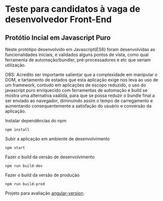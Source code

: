 # Teste para candidatos à vaga de desenvolvedor Front-End

## Protótio Incial em Javascript Puro
  
  Neste protótipo desenvolvido em Javascript(ES6) foram desenvolvidas  as  funcionalidades iniciais, e validados alguns pontos de vista, como qual ferramenta de automação/bundler, pré-processadores e etc que seriam utilização. 

  OBS: Acredito ser importante salientar que a complexidade em manipular o DOM, e tartamento de estados que esta aplicação exige nos leva ao uso de um framework,  contudo em aplicações de escopo reduzido, o uso do javascript puro enriquecido com ferramentas de automação e build se mostra uma alternativa vaálida, para que se possa reduzir o bundle final a ser enviado ao navegador, diminuindo assim o tempo de carregamento e aumentando consequentemente a satisfação do usuário e conversão da aplicação. 

  Instalar dependências do npm

    npm install

  Subir a aplicação em ambiente de desenvolvimento

    npm start

  Fazer o build da versão de desenvolvimento

    npm run build-dev
  
  Fazer o build da versão de produção
    
    npm run build-prod


Projeto para avaliação [angular-version](angular-version).
